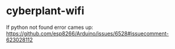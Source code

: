 # cyberplant-wifi

If python not found error cames up: https://github.com/esp8266/Arduino/issues/6528#issuecomment-623028112
